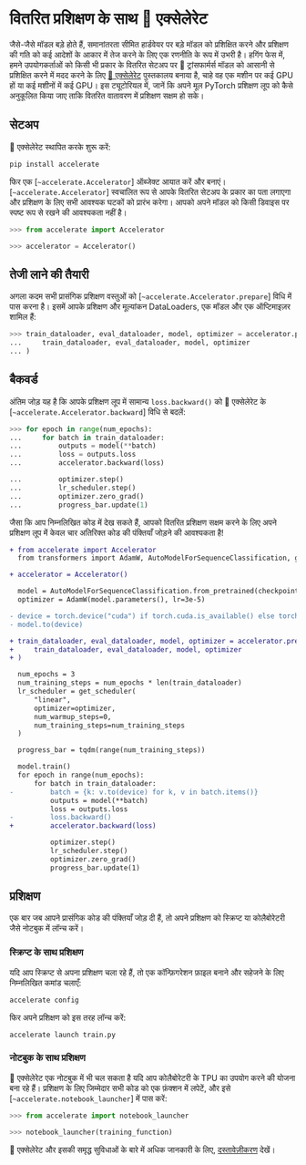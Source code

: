 <!--कॉपीराइट 2022 द हगिंगफेस टीम। सभी अधिकार सुरक्षित हैं।

एपाचे लाइसेंस, संस्करण 2.0 ( "लाइसेंस") के तहत लाइसेंस प्राप्त; आप इस फ़ाइल का उपयोग केवल लाइसेंस के अनुपालन में कर सकते हैं। आप लाइसेंस की एक प्रति प्राप्त कर सकते हैं

http://www.apache.org/licenses/LICENSE-2.0

जब तक लागू कानून द्वारा आवश्यक न हो या लिखित में सहमति न हो, लाइसेंस के तहत वितरित सॉफ़्टवेयर "जैसा है" आधार पर वितरित किया जाता है, बिना किसी प्रकार की वारंटी या शर्तों के, चाहे वह स्पष्ट हो या निहित। लाइसेंस में विशिष्ट भाषा के लिए अनुमति और सीमाओं को देखें।

⚠️ ध्यान दें कि यह फ़ाइल मार्कडाउन में है लेकिन इसमें हमारे डॉक-बिल्डर (MDX के समान) के लिए विशिष्ट सिंटैक्स है जो आपके मार्कडाउन व्यूअर में सही ढंग से प्रदर्शित नहीं हो सकता है।

-->

# वितरित प्रशिक्षण के साथ 🤗 एक्सेलेरेट

जैसे-जैसे मॉडल बड़े होते हैं, समानांतरता सीमित हार्डवेयर पर बड़े मॉडल को प्रशिक्षित करने और प्रशिक्षण की गति को कई आदेशों के आकार में तेज करने के लिए एक रणनीति के रूप में उभरी है। हगिंग फेस में, हमने उपयोगकर्ताओं को किसी भी प्रकार के वितरित सेटअप पर 🤗 ट्रांसफार्मर्स मॉडल को आसानी से प्रशिक्षित करने में मदद करने के लिए [🤗 एक्सेलेरेट](https://huggingface.co/docs/accelerate) पुस्तकालय बनाया है, चाहे वह एक मशीन पर कई GPU हों या कई मशीनों में कई GPU। इस ट्यूटोरियल में, जानें कि अपने मूल PyTorch प्रशिक्षण लूप को कैसे अनुकूलित किया जाए ताकि वितरित वातावरण में प्रशिक्षण सक्षम हो सके।

## सेटअप

🤗 एक्सेलेरेट स्थापित करके शुरू करें:

```bash
pip install accelerate
```

फिर एक [`~accelerate.Accelerator`] ऑब्जेक्ट आयात करें और बनाएं। [`~accelerate.Accelerator`] स्वचालित रूप से आपके वितरित सेटअप के प्रकार का पता लगाएगा और प्रशिक्षण के लिए सभी आवश्यक घटकों को प्रारंभ करेगा। आपको अपने मॉडल को किसी डिवाइस पर स्पष्ट रूप से रखने की आवश्यकता नहीं है।

```py
>>> from accelerate import Accelerator

>>> accelerator = Accelerator()
```

## तेजी लाने की तैयारी

अगला कदम सभी प्रासंगिक प्रशिक्षण वस्तुओं को [`~accelerate.Accelerator.prepare`] विधि में पास करना है। इसमें आपके प्रशिक्षण और मूल्यांकन DataLoaders, एक मॉडल और एक ऑप्टिमाइज़र शामिल हैं:

```py
>>> train_dataloader, eval_dataloader, model, optimizer = accelerator.prepare(
...     train_dataloader, eval_dataloader, model, optimizer
... )
```

## बैकवर्ड

अंतिम जोड़ यह है कि आपके प्रशिक्षण लूप में सामान्य `loss.backward()` को 🤗 एक्सेलेरेट के [`~accelerate.Accelerator.backward`] विधि से बदलें:

```py
>>> for epoch in range(num_epochs):
...     for batch in train_dataloader:
...         outputs = model(**batch)
...         loss = outputs.loss
...         accelerator.backward(loss)

...         optimizer.step()
...         lr_scheduler.step()
...         optimizer.zero_grad()
...         progress_bar.update(1)
```

जैसा कि आप निम्नलिखित कोड में देख सकते हैं, आपको वितरित प्रशिक्षण सक्षम करने के लिए अपने प्रशिक्षण लूप में केवल चार अतिरिक्त कोड की पंक्तियाँ जोड़ने की आवश्यकता है!

```diff
+ from accelerate import Accelerator
  from transformers import AdamW, AutoModelForSequenceClassification, get_scheduler

+ accelerator = Accelerator()

  model = AutoModelForSequenceClassification.from_pretrained(checkpoint, num_labels=2)
  optimizer = AdamW(model.parameters(), lr=3e-5)

- device = torch.device("cuda") if torch.cuda.is_available() else torch.device("cpu")
- model.to(device)

+ train_dataloader, eval_dataloader, model, optimizer = accelerator.prepare(
+     train_dataloader, eval_dataloader, model, optimizer
+ )

  num_epochs = 3
  num_training_steps = num_epochs * len(train_dataloader)
  lr_scheduler = get_scheduler(
      "linear",
      optimizer=optimizer,
      num_warmup_steps=0,
      num_training_steps=num_training_steps
  )

  progress_bar = tqdm(range(num_training_steps))

  model.train()
  for epoch in range(num_epochs):
      for batch in train_dataloader:
-         batch = {k: v.to(device) for k, v in batch.items()}
          outputs = model(**batch)
          loss = outputs.loss
-         loss.backward()
+         accelerator.backward(loss)

          optimizer.step()
          lr_scheduler.step()
          optimizer.zero_grad()
          progress_bar.update(1)
```

## प्रशिक्षण

एक बार जब आपने प्रासंगिक कोड की पंक्तियाँ जोड़ दी हैं, तो अपने प्रशिक्षण को स्क्रिप्ट या कोलैबोरेटरी जैसे नोटबुक में लॉन्च करें।

### स्क्रिप्ट के साथ प्रशिक्षण

यदि आप स्क्रिप्ट से अपना प्रशिक्षण चला रहे हैं, तो एक कॉन्फ़िगरेशन फ़ाइल बनाने और सहेजने के लिए निम्नलिखित कमांड चलाएँ:

```bash
accelerate config
```

फिर अपने प्रशिक्षण को इस तरह लॉन्च करें:

```bash
accelerate launch train.py
```

### नोटबुक के साथ प्रशिक्षण

🤗 एक्सेलेरेट एक नोटबुक में भी चल सकता है यदि आप कोलैबोरेटरी के TPU का उपयोग करने की योजना बना रहे हैं। प्रशिक्षण के लिए जिम्मेदार सभी कोड को एक फ़ंक्शन में लपेटें, और इसे [`~accelerate.notebook_launcher`] में पास करें:

```py
>>> from accelerate import notebook_launcher

>>> notebook_launcher(training_function)
```

🤗 एक्सेलेरेट और इसकी समृद्ध सुविधाओं के बारे में अधिक जानकारी के लिए, [दस्तावेज़ीकरण](https://huggingface.co/docs/accelerate) देखें।
